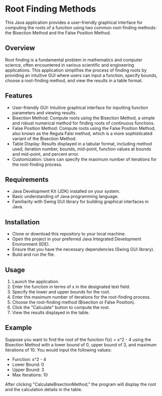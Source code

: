 # Root Finding Methods
This Java application provides a user-friendly graphical interface for computing the roots of a function using two common root-finding methods: the Bisection Method and the False Position Method.
## Overview
Root finding is a fundamental problem in mathematics and computer science, often encountered in various scientific and engineering applications. This application simplifies the process of finding roots by providing an intuitive GUI where users can input a function, specify bounds, choose a root-finding method, and view the results in a table format.
## Features
* User-friendly GUI: Intuitive graphical interface for inputting function parameters and viewing results.
* Bisection Method: Compute roots using the Bisection Method, a simple and robust numerical method for finding roots of continuous functions.
* False Position Method: Compute roots using the False Position Method, also known as the Regula Falsi method, which is a more sophisticated variant of the Bisection Method.
* Table Display: Results displayed in a tabular format, including method used, iteration number, bounds, mid-point, function values at bounds and mid-point, and percent error.
* Customization: Users can specify the maximum number of iterations for the root-finding process.
## Requirements
* Java Development Kit (JDK) installed on your system.
* Basic understanding of Java programming language.
* Familiarity with Swing GUI library for building graphical interfaces in Java.
## Installation
* Clone or download this repository to your local machine.
* Open the project in your preferred Java Integrated Development Environment (IDE).
* Ensure that you have the necessary dependencies (Swing GUI library).
* Build and run the file.
## Usage
1. Launch the application.
2. Enter the function in terms of x in the designated text field.
3. Specify the lower and upper bounds for the root.
4. Enter the maximum number of iterations for the root-finding process.
5. Choose the root-finding method (Bisection or False Position).
6. Click the "Calculate" button to compute the root.
7. View the results displayed in the table.
## Example
Suppose you want to find the root of the function f(x) = x^2 - 4 using the Bisection Method with a lower bound of 0, upper bound of 3, and maximum iterations of 10. You would input the following values:

* Function: x^2 - 4
* Lower Bound: 0
* Upper Bound: 3
* Max Iterations: 10

After clicking "CalculateBisectionMethod," the program will display the root and the calculation details in the table.
